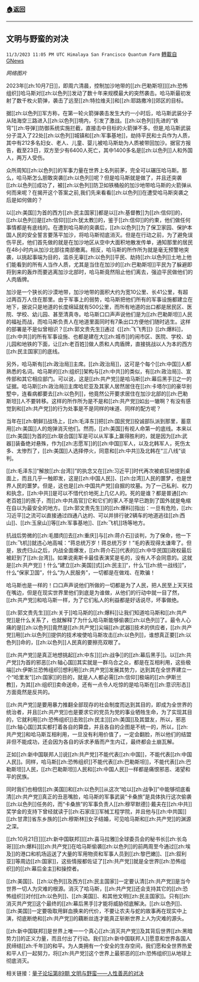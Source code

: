 ###  [:house:返回](README.md)
---


## 文明与野蛮的对决
`11/3/2023 11:05 PM UTC Himalaya San Francisco Quantum Farm` [轉載自GNews](https://gnews.org/articles/1919353)

*网络图片*

2023年[[zh:10月7日]]，即周六清晨，控制加沙地带的[[zh:巴勒斯坦]][[zh:恐怖组织]]哈马斯对[[zh:以色列]]发动了数十年来规模最大的突然袭击。哈马斯最初发射了数千枚火箭弹，袭击了远至[[zh:特拉维夫]]和[[zh:耶路撒冷]]郊区的目标。

据[[zh:以色列]]军方称，在第一轮火箭弹袭击发生大约一小时后，哈马斯武装分子从陆海空三路进入[[zh:以色列]]境内，引发了激战。[[zh:以色列]]先进的“铁穹”[[zh:导弹]]防御系统实施拦截，直接击中目标的火箭弹不多。但是,哈马斯武装分子混入了22处[[zh:以色列]]城镇和[[zh:军事基地]]，劫持平民和士兵作为人质，其中有212多名妇女、老人、儿童、婴儿被哈马斯劫为人质被带回加沙。据官方报告，截至23日，双方至少有6400人死亡，其中1400多名是[[zh:以色列]]人和外国人，两万人受伤。

众所周知[[zh:以色列]]的军事力量在世界上名列前茅，完全可以碾压哈马斯。那么，哈马斯怎么胆敢突袭[[zh:以色列]]呢？但是哈马斯就是做了，并且还突袭[[zh:以色列]]成功了，被[[zh:以色列]]防卫如铁桶般的加沙地带哈马斯的火箭弹从何而来呢？在揭开这个答案之前,我们先来看看[[zh:以色列]]在遭受哈马斯突袭之后是如何做的？

以[[zh:美国]]为首的西方[[zh:民主国家]]都是以[[zh:基督教]]为[[zh:信仰]]的，[[zh:以色列]]是[[zh:信仰]][[zh:犹太教]]的，鉴于[[zh:信仰]]的约束，他们做任何事情都是有底线的。在遭到哈马斯的突袭后，[[zh:以色列]]为了保卫家园、保护本国人民的安全誓言要荡平加沙，将哈马斯彻底消灭。但是在行动之前，为了避免误伤平民，他们首先做的就是在加沙地区从空中大面积地散发传单，通知那里的居民在48小时内从加沙北部往南部撤离。相反，哈马斯的所作所为就是毫无预警地突袭，以挑起事端为目的，滥杀无辜[[zh:以色列]]平民、劫持[[zh:以色列]]土地上他们能看到的所有人当作人质，尤其是当住在加沙的[[zh:巴勒斯坦]]平民为了躲避即将到来的轰炸而要逃离加沙北部时，哈马斯竟然阻止他们离去，强迫平民做他们的人肉盾牌。

加沙是一个狭长的沙漠地带，加沙地带的面积大约为宽10公里、长41公里，有超过两百万人住在那里。由于军事上的弱势，哈马斯把他们所有的军事设施都建立在地下，据说只是地道的长度绵延就有500公里，而所有地道的出口都是居民区、医院、学校、幼儿园、甚至清真寺。哈马斯口口声声说他们是为[[zh:巴勒斯坦]]人民的福祉而战，而哈马斯负责人在地道里面同时有7条出口方便他们随时逃生。这样的部署是不是似曾相识？[[zh:郭文贵先生]]通过《[[zh:飞飞秀]]》[[zh:爆料]]，[[zh:中共]]的所有军事设施、也都是建在大[[zh:城市]]的闹市区、医院、学校、幼儿园和地铁的下面，让[[zh:老百姓]]做人质和人肉盾牌，直接挑战以人为本的西方[[zh:民主国家]]的底线。

另外，哈马斯有[[zh:政治局]]主席。[[zh:政治局]]，这可是个每个[[zh:中国]]人都熟悉的名词。哈马斯的[[zh:组织]]架构与[[zh:中共]]的类似，有[[zh:政治局]]、宣传部和其它相应部门。可以说，这是[[zh:共产党]]是哈马斯[[zh:幕后黑手]]之一的证据。哈马斯[[zh:政治局]]主席哈尼亚及其家人居然居住在[[zh:卡塔尔]]的豪华别墅中，连看病都要去[[zh:以色列]]，他竟然公开要求居住在加沙北部的[[zh:巴勒斯坦]]人不要转移。这样的所作所为是不是和[[zh:共产党]]如出一辙啊？有没有感觉到和[[zh:共产党]]的行为处事是不是同样的味道、同样的配方呢？

当年在[[zh:朝鲜]]战场上，[[zh:毛泽东]]把[[zh:国民党]]投诚部队派到那里，蓄意用[[zh:美国]]人的炮弹消灭他们。然而，[[zh:美国]]有视人命第一的底线。本来以[[zh:美国]]为首的[[zh:联合国]]军是可以从军事上赢得胜利的，就是因为[[zh:武器]]装备绝对悬殊，作为[[zh:志愿军]]的[[zh:中国]]军人，以及北韩军人，死伤太多、太惨烈了，[[zh:美国]]人选择停火，同意和[[zh:中共]]及北韩在“三八线”谈判。

[[zh:毛泽东]]“解放[[zh:台湾]]”的执念又在[[zh:习近平]]时代再次被疯狂地提到桌面上，而且几乎一触即发，这是[[zh:中国人民]]、[[zh:台湾]]人民的噩梦，也是世界人民的噩梦。但是，这也是[[zh:中国共产党]]自掘的坟墓。为了一己私利、权力和执念，[[zh:中共]]是可以不惜代价地死上几亿人的。死的是谁？都是普通[[zh:老百姓]]的孩子，而[[zh:中共高官]]它和它们的家人不是早已跑到了国外就是龟缩在自以为最安全的地方。[[zh:郭文贵先生]]的[[zh:爆料]]指出：一旦有危险，[[zh:习近平]]之流可以直接通过四通八达的、可以并排行驶2辆车的地道逃往[[zh:西山]]、[[zh:玉泉山]]等[[zh:军事基地]]、[[zh:飞机]]场等地方。

抗战后势微的[[zh:毛腊肉]]去[[zh:重庆]]与[[zh:蒋介石]]谈判，为了保命，他一下[[zh:飞机]]就违心地高喊：“蒋总统万岁！蒋总统万岁！”毛的表现得太谦卑了。但是，放虎归山之后，内战全面爆发，[[zh:蒋介石]]代表的[[zh:中华民国]]政权最后被赶到了[[zh:台湾]]。如果说奥斯卡最佳表演奖是毛的，没有人不会同意的。这就是[[zh:共产党]]！什么“建立[[zh:美国]]式[[zh:民主]]“，什么“[[zh:统一战线]]”，什么“保家卫国”，什么“为人民服务”，一切都是在做戏、在欺骗！

哈马斯也是一样的！口口声声说他们所做的一切都是为了人民，把人民至上天天挂在嘴边，但是在现实世界里他们到底是为谁做，从他们的行动中就一目了然，[[zh:共产党]]和哈马斯一样，为了它们私人的利益都是好话说尽，坏事做绝。

[[zh:郭文贵先生]][[zh:关于]]哈马斯的[[zh:爆料]]让我们知道哈马斯和[[zh:共产党]]是什么关系了，也就解释了为什么哈马斯能够偷袭[[zh:以色列]]了。最令人心痛的是[[zh:以色列]]竟然是[[zh:共产党]]尖端[[zh:武器]]技术的供应者，[[zh:共产党]]用[[zh:以色列]]提供的技术唆使哈马斯攻击[[zh:以色列]]，谁想真正要[[zh:以色列]]命的，[[zh:以色列]]人民真的要擦亮双眼了。

[[zh:共产党]]是真正地想挑起[[zh:中东]][[zh:战争]]的[[zh:幕后黑手]]。以[[zh:共产党]]为首的邪恶[[zh:轴心国]]其实就是一群乌合之众，都是在互相利用，这些极端[[zh:伊斯兰恐怖组织]]想利用[[zh:共产党]]发展其势力，达到其在全世界建立一个“哈里发”[[zh:国家]]的目的，就是人人都必需[[zh:信仰]]极端的[[zh:伊斯兰教]]，为其[[zh:组织]]卖命送命，还有一点令人吃惊的是哈马斯在[[zh:意识形态]]方面竟然是反共的。

[[zh:共产党]]是要用暴力推翻全部现存的社会制度而达到其目的，即成为全世界的统治者，并且[[zh:共产党]]也是要求它的党员为党的事业牺牲生命，为了实现其目的，它就利用[[zh:恐怖组织]]击败[[zh:民主]][[zh:美国]]及其盟友，所以，邪恶[[zh:轴心国]]其实都打着各自的算盘，并且各自的企图是不统一的，所以，[[zh:共产党]]和哈马斯互相利用，一旦没有利用价值了，一定会翻脸，所以他们的结盟非但不能成功，还会因为各自的诉求矛盾而产生内讧，最终都会土崩瓦解。

正如[[zh:新中国联邦人]]说[[zh:共产党]]不能代表[[zh:中国]]，不能代表[[zh:中国人民]]。同样，哈马斯[[zh:恐怖组织]]不能代表[[zh:巴勒斯坦]]，不能代表[[zh:巴勒斯坦]]人民，[[zh:巴勒斯坦]]人民和[[zh:中国人民]]一样都是痛恨邪恶、渴望和平的民族。

同时我们也相信[[zh:美国]]和[[zh:以色列]]从这次“哈以[[zh:战争]]”中能够彻底看清[[zh:共产党]]真正的丑恶嘴脸，哈马斯的军事武装“卡桑旅”是具体执行这次偷袭[[zh:以色列]]任务的，而“卡桑旅”的军事负责人[[zh:穆罕默德]]·戴夫在[[zh:中共]]奖学金的支持下曾经就读于[[zh:石家庄]]军械工程学院，并且他与[[zh:中共国]][[zh:甘肃]]省东乡族的[[zh:穆斯林]]女子结婚，可见哈马斯和[[zh:共产党]]的渊源之深。

[[zh:10月21日]][[zh:新中国联邦]][[zh:喜马拉雅]]全球委员会的秘书长[[zh:长岛哥]][[zh:爆料]][[zh:共产党]]在哈马斯偷袭[[zh:以色列]]的前两周至今通过[[zh:埃及]]的港口和机场运送了大量的军用物资和军事人员到[[zh:黎巴嫩]]、[[zh:叙利亚]]等周边[[zh:国家]]，这些情报都佐证了[[zh:共产党]]就是全世界[[zh:恐怖组织]]的[[zh:幕后金主]]和操控者。

[[zh:美国]]、[[zh:以色列]]及西方[[zh:民主国家]]一定要认清[[zh:共产党]]是当今世界一切人为灾难的根源。消灭了哈马斯，[[zh:共产党]]还会支持其它的[[zh:恐怖组织]]对付[[zh:以色列]]、[[zh:美国]]、和其他文明[[zh:民主国家]]。只有[[zh:消灭共产党]]这个最终的[[zh:幕后黑手]]才能将威胁彻底解决。[[zh:以色列]]、[[zh:美国]]一定要吸取用鲜血换来的代价，不要让农夫与蛇的故事再在现实中上演，彻底断绝和[[zh:共产党]]的藕断丝连才能真正斩断世界上人为灾难的源头。

[[zh:新中国联邦]]是世界上唯一一个真心[[zh:消灭共产党]]及其背后世界[[zh:黑暗势力]]的正义力量，而且付出了行动。我们[[zh:新中国联邦人]]愿意和世界各国人民缔结[[zh:千年]]的和平。为人类拥有一个安全的生存空间，我们愿和全世界热爱和平人们一起努力，将[[zh:共产党]]这个世界上最邪恶的[[zh:恐怖组织]]从地球上彻底消灭。

相关链接：[量子论坛第89期 文明与野蛮——人性善恶的对决](https://stream.video.gettr.com/zDFL02200JyZpJOrOs28jPkQ4DoHuSkm02Zc6WEhVFm2Io.m3u8)
